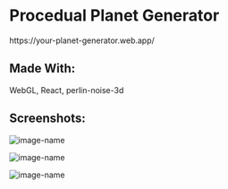 <h1>Procedual Planet Generator</h1>
https://your-planet-generator.web.app/
  
<h2>Made With:</h2>
WebGL, React, perlin-noise-3d

<h2>Screenshots:</h2>

![image-name](https://bit.ly/44LydZE)

![image-name](https://bit.ly/3NTlpdV)

![image-name](https://bit.ly/3MfFolU)
